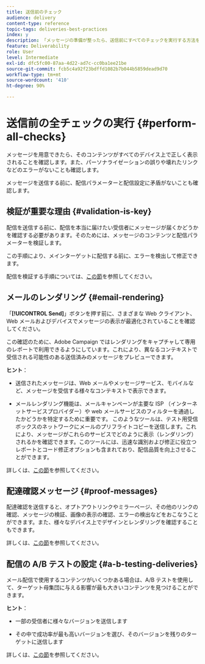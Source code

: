 ```yaml
---
title: 送信前のチェック
audience: delivery
content-type: reference
topic-tags: deliveries-best-practices
index: y
description: 「メッセージの準備が整ったら、送信前にすべてのチェックを実行する方法を学ぶ」
feature: Deliverability
role: User
level: Intermediate
exl-id: dfc5fc00-87aa-4d22-ad7c-cc0ba1ee21be
source-git-commit: fcb5c4a92f23bdffd1082b7b044b5859dead9d70
workflow-type: tm+mt
source-wordcount: '410'
ht-degree: 90%

---
```


# 送信前の全チェックの実行 {#perform-all-checks}

メッセージを用意できたら、そのコンテンツがすべてのデバイス上で正しく表示されることを確認します。また、パーソナライゼーションの誤りや壊れたリンクなどのエラーがないことも確認します。

メッセージを送信する前に、配信パラメーターと配信設定に矛盾がないことも確認します。

## 検証が重要な理由 {#validation-is-key}

配信を送信する前に、配信を本当に届けたい受信者にメッセージが届くかどうかを確認する必要があります。そのためには、メッセージのコンテンツと配信パラメーターを検証します。

この手順により、メインターゲットに配信する前に、エラーを検出して修正できます。

配信を検証する手順については、[この節](../../sending/using/get-started-sending-messages.md#prepare-test-send)を参照してください。

## メールのレンダリング {#email-rendering}

「**[!UICONTROL Send]**」ボタンを押す前に、さまざまな Web クライアント、Web メールおよびデバイスでメッセージの表示が最適化されていることを確認してください。

この確認のために、Adobe Campaign ではレンダリングをキャプチャして専用のレポートで利用できるようにしています。これにより、異なるコンテキストで受信される可能性のある送信済みのメッセージをプレビューできます。

**ヒント**：

* 送信されたメッセージは、Web メールやメッセージサービス、モバイルなど、メッセージを受信する様々なコンテキストで表示できます。

* メールレンダリング機能は、メールキャンペーンが主要な ISP （インターネットサービスプロバイダー）や web メールサービスのフィルターを通過したかどうかを特定するために重要です。 このようなツールは、テスト用受信ボックスのネットワークにメールのプリフライトコピーを送信します。これにより、メッセージがこれらのサービスでどのように表示（レンダリング）されるかを確認できます。このツールには、迅速な識別および修正に役立つレポートとコード修正オプションも含まれており、配信品質を向上させることができます。

詳しくは、[この節](../../sending/using/email-rendering.md)を参照してください。

## 配達確認メッセージ {#proof-messages}

配達確認を送信すると、オプトアウトリンクやミラーページ、その他のリンクの確認、メッセージの検証、画像の表示の確認、エラーの検出などをおこなうことができます。また、様々なデバイス上でデザインとレンダリングを確認することもできます。

詳しくは、[この節](../../sending/using/sending-proofs.md)を参照してください。

## 配信の A/B テストの設定 {#a-b-testing-deliveries}

メール配信で使用するコンテンツがいくつかある場合は、A/B テストを使用して、ターゲット母集団に与える影響が最も大きいコンテンツを見つけることができます。

**ヒント**：

* 一部の受信者に様々なバージョンを送信します

* その中で成功率が最も高いバージョンを選び、そのバージョンを残りのターゲットに送信します

詳しくは、[この節](../../channels/using/designing-an-a-b-test-email.md)を参照してください。
